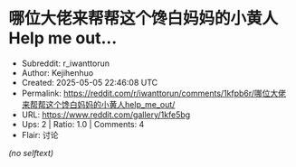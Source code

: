 # 哪位大佬来帮帮这个馋白妈妈的小黄人Help me out...

- Subreddit: r_iwanttorun
- Author: Kejihenhuo
- Created: 2025-05-05 22:46:08 UTC
- Permalink: https://reddit.com/r/iwanttorun/comments/1kfpb6r/哪位大佬来帮帮这个馋白妈妈的小黄人help_me_out/
- URL: https://www.reddit.com/gallery/1kfe5bg
- Ups: 2 | Ratio: 1.0 | Comments: 4
- Flair: 讨论

_(no selftext)_
